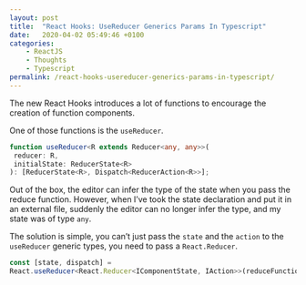 ```yaml
---
layout: post
title:  "React Hooks: UseReducer Generics Params In Typescript"
date:   2020-04-02 05:49:46 +0100
categories:
    - ReactJS
    - Thoughts
    - Typescript
permalink: /react-hooks-usereducer-generics-params-in-typescript/
---
```


The new React Hooks introduces a lot of functions to encourage the creation of function components.

One of those functions is the ``useReducer``.

```typescript
function useReducer<R extends Reducer<any, any>>(
 reducer: R,
 initialState: ReducerState<R>
): [ReducerState<R>, Dispatch<ReducerAction<R>>];
```

Out of the box, the editor can infer the type of the state when you pass the reduce function. However, when I’ve took the state declaration and put it in an external file, suddenly the editor can no longer infer the type, and my state was of type ``any``.

The solution is simple, you can’t just pass the ``state`` and the ``action`` to the ``useReducer`` generic types, you need to pass a ``React.Reducer``.

```typescript
const [state, dispatch] = 
React.useReducer<React.Reducer<IComponentState, IAction>>(reduceFunction, initialState);
```